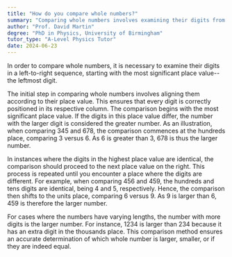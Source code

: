 ```yaml
---
title: "How do you compare whole numbers?"
summary: "Comparing whole numbers involves examining their digits from left to right, beginning with the highest place value."
author: "Prof. David Martin"
degree: "PhD in Physics, University of Birmingham"
tutor_type: "A-Level Physics Tutor"
date: 2024-06-23
---
```


In order to compare whole numbers, it is necessary to examine their digits in a left-to-right sequence, starting with the most significant place value--the leftmost digit. 

The initial step in comparing whole numbers involves aligning them according to their place value. This ensures that every digit is correctly positioned in its respective column. The comparison begins with the most significant place value. If the digits in this place value differ, the number with the larger digit is considered the greater number. As an illustration, when comparing $345$ and $678$, the comparison commences at the hundreds place, comparing $3$ versus $6$. As $6$ is greater than $3$, $678$ is thus the larger number.

In instances where the digits in the highest place value are identical, the comparison should proceed to the next place value on the right. This process is repeated until you encounter a place where the digits are different. For example, when comparing $456$ and $459$, the hundreds and tens digits are identical, being $4$ and $5$, respectively. Hence, the comparison then shifts to the units place, comparing $6$ versus $9$. As $9$ is larger than $6$, $459$ is therefore the larger number.

For cases where the numbers have varying lengths, the number with more digits is the larger number. For instance, $1234$ is larger than $234$ because it has an extra digit in the thousands place. This comparison method ensures an accurate determination of which whole number is larger, smaller, or if they are indeed equal.
    